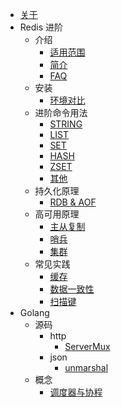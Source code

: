 <!-- docs/_sidebar.md -->
- [关于](/README.md)
- Redis 进阶
  - 介绍
    - [适用范围](/redis/README.md)
    - [简介](/redis/introduction/preface.md)
    - [FAQ](/redis/introduction/faq.md)
  - 安装
    - [环境对比](/redis/install/installation.md)
  - 进阶命令用法
    - [STRING](/redis/commands/string.md)
    - [LIST](/redis/commands/list.md) 
    - [SET](/redis/commands/set.md)
    - [HASH](/redis/commands/hash.md)
    - [ZSET](/redis/commands/zset.md)
    - [其他](/redis/commands/others.md)
  - 持久化原理
    - [RDB & AOF](/redis/persistence/rdbaof.md)
  - 高可用原理
    - [主从复制](/redis/ha/replica.md)
    - [哨兵](/redis/ha/sentinel.md)
    - [集群](/redis/ha/cluster.md)
  - 常见实践
    - [缓存](/redis/practice/cache.md)
    - [数据一致性](/redis/practice/consistency.md)
    - [扫描键](/redis/practice/scanKey.md)
- Golang
  - 源码
    - http
      - [ServerMux](/golang/code/http/servermux.md)
    - json
      - [unmarshal](/golang/code/json/unmarshal.md)
  - 概念
    - [调度器与协程](/golang/concept/goroutine.md)